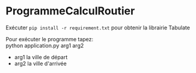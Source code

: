 # ProgrammeCalculRoutier

Exécuter ```pip install -r requirement.txt``` pour obtenir la librairie Tabulate

Pour exécuter le programme tapez:  
python application.py arg1 arg2
- arg1 la ville de départ
- arg2 la ville d'arrivée
